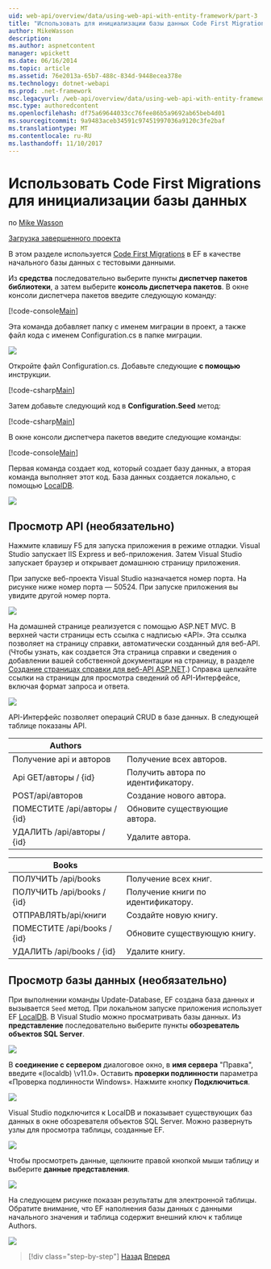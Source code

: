 ```yaml
---
uid: web-api/overview/data/using-web-api-with-entity-framework/part-3
title: "Использовать для инициализации базы данных Code First Migrations | Документы Microsoft"
author: MikeWasson
description: 
ms.author: aspnetcontent
manager: wpickett
ms.date: 06/16/2014
ms.topic: article
ms.assetid: 76e2013a-65b7-488c-834d-9448ecea378e
ms.technology: dotnet-webapi
ms.prod: .net-framework
msc.legacyurl: /web-api/overview/data/using-web-api-with-entity-framework/part-3
msc.type: authoredcontent
ms.openlocfilehash: df75a69644033cc76fee86b5a9692ab65beb4d01
ms.sourcegitcommit: 9a9483aceb34591c97451997036a9120c3fe2baf
ms.translationtype: MT
ms.contentlocale: ru-RU
ms.lasthandoff: 11/10/2017
---
```

<a name="use-code-first-migrations-to-seed-the-database"></a>Использовать Code First Migrations для инициализации базы данных
====================
по [Mike Wasson](https://github.com/MikeWasson)

[Загрузка завершенного проекта](https://github.com/MikeWasson/BookService)

В этом разделе используется [Code First Migrations](https://msdn.microsoft.com/en-us/data/jj591621) в EF в качестве начального базы данных с тестовыми данными.

Из **средства** последовательно выберите пункты **диспетчер пакетов библиотеки**, а затем выберите **консоль диспетчера пакетов**. В окне консоли диспетчера пакетов введите следующую команду:

[!code-console[Main](part-3/samples/sample1.cmd)]

Эта команда добавляет папку с именем миграции в проект, а также файл кода с именем Configuration.cs в папке миграции.

![](part-3/_static/image1.png)

Откройте файл Configuration.cs. Добавьте следующие **с помощью** инструкции.

[!code-csharp[Main](part-3/samples/sample2.cs)]

Затем добавьте следующий код в **Configuration.Seed** метод:

[!code-csharp[Main](part-3/samples/sample3.cs)]

В окне консоли диспетчера пакетов введите следующие команды:

[!code-console[Main](part-3/samples/sample4.cmd)]

Первая команда создает код, который создает базу данных, а вторая команда выполняет этот код. База данных создается локально, с помощью [LocalDB](https://msdn.microsoft.com/en-us/library/hh510202.aspx).

![](part-3/_static/image2.png)

## <a name="explore-the-api-optional"></a>Просмотр API (необязательно)

Нажмите клавишу F5 для запуска приложения в режиме отладки. Visual Studio запускает IIS Express и веб-приложения. Затем Visual Studio запускает браузер и открывает домашнюю страницу приложения.

При запуске веб-проекта Visual Studio назначается номер порта. На рисунке ниже номер порта — 50524. При запуске приложения вы увидите другой номер порта.

![](part-3/_static/image3.png)

На домашней странице реализуется с помощью ASP.NET MVC. В верхней части страницы есть ссылка с надписью «API». Эта ссылка позволяет на страницу справки, автоматически созданный для веб-API. (Чтобы узнать, как создается Эта страница справки и сведения о добавлении вашей собственной документации на страницу, в разделе [Создание страницах справки для веб-API ASP.NET](../../getting-started-with-aspnet-web-api/creating-api-help-pages.md).) Справка щелкайте ссылки на страницы для просмотра сведений об API-Интерфейсе, включая формат запроса и ответа.

![](part-3/_static/image4.png)

API-Интерфейс позволяет операций CRUD в базе данных. В следующей таблице показаны API.

| Authors |  |
| --- | -- |
| Получение api и авторов | Получение всех авторов. |
| Api GET/авторы / {id} | Получить автора по идентификатору. |
| POST/api/авторов | Создание нового автора. |
| ПОМЕСТИТЕ /api/авторы / {id} | Обновите существующие автора. |
| УДАЛИТЬ /api/авторы / {id} | Удалите автора. |

| Books |  |
| --- | -- |
| ПОЛУЧИТЬ /api/books | Получение всех книг. |
| ПОЛУЧИТЬ /api/books / {id} | Получение книги по идентификатору. |
| ОТПРАВЛЯТЬ/api/книги | Создайте новую книгу. |
| ПОМЕСТИТЕ /api/books / {id} | Обновите существующую книгу. |
| УДАЛИТЬ /api/books / {id} | Удалите книгу. |

## <a name="view-the-database-optional"></a>Просмотр базы данных (необязательно)

При выполнении команды Update-Database, EF создана база данных и вызывается `Seed` метод. При локальном запуске приложения использует EF [LocalDB](https://blogs.msdn.com/b/sqlexpress/archive/2011/07/12/introducing-localdb-a-better-sql-express.aspx). В Visual Studio можно просматривать базы данных. Из **представление** последовательно выберите пункты **обозреватель объектов SQL Server**.

![](part-3/_static/image5.png)

В **соединение с сервером** диалоговое окно, в **имя сервера** "Правка", введите «(localdb) \v11.0». Оставить **проверки подлинности** параметра «Проверка подлинности Windows». Нажмите кнопку **Подключиться**.

![](part-3/_static/image6.png)

Visual Studio подключится к LocalDB и показывает существующих баз данных в окне обозревателя объектов SQL Server. Можно развернуть узлы для просмотра таблицы, созданные EF.

![](part-3/_static/image7.png)

Чтобы просмотреть данные, щелкните правой кнопкой мыши таблицу и выберите **данные представления**.

![](part-3/_static/image8.png)

На следующем рисунке показан результаты для электронной таблицы. Обратите внимание, что EF наполнения базы данных с данными начального значения и таблица содержит внешний ключ к таблице Authors.

![](part-3/_static/image9.png)

>[!div class="step-by-step"]
[Назад](part-2.md)
[Вперед](part-4.md)
